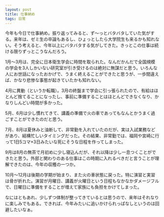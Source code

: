 ```yaml
---
layout: post
title: 仕事納め
tags: 日常
---
```


今年も今日で仕事納め。振り返ってみると、ず～っとバタバタしていた気がする。来年は、ゼミ生の卒論もあるし、ひょっとしたら大学院生も来るかも知れない。そう考えると、今年以上にバタバタする気がしてきた。きっとこの仕事は続ける限りずっとこうなんだろう。

1月～3月は、完全に日本衛生学会に時間を取られた。なんだかんだで全国規模の学会を3人しかいない研究室が引き受けるのは絶対に無謀だと思う。いろんな人にお世話になったおかげで、うまく終えることができたと思うが、一歩間違えば、かなり悲惨な事態が起きていたかも知れない。

4月に異動（というか転職）。3月の終盤まで学会に引っ張られたので、有給はほとんど捨てることになったし、事前に準備することはほとんどできなくなり、かなりしんどい時間が多かった。

5月、6月は少し慣れてきて、講義の準備で火の車であってもなんとかうまく過ごすことができたのだと思う。

7月、8月は夏休みと油断して、非常勤を入れていたのだが、実は入試業務などがあり、結構忙しいタイミングだった。その結果、非常勤では、福岡や宮崎に行って1日5コマ×3日みたいな死にそうな日程を作ってしまった。

9月は8月の無茶で月初めに少し寝込んだが、それ以降は少し一息つくことができたと思う。外部と関わりのある仕事はこの時期に入れるべきだと言うことが理解できたのは、今年の収穫の一つか。

10月～12月は後期の学期が始まり、また火の車状態に戻った。特に演習と実習は骨が折れた。演習が月曜日、講義が火曜日という日程もなかなかダメージフルで、日曜日に準備をすることが増えて家族にも負担をかけてしまった。

なにはともあれ、少しずつ体制が整ってきているとは思うので、来年はそれなりに楽しみでもある。できれば、今年みたいに追いかけられっぱなしというのは回避したいなぁ。
